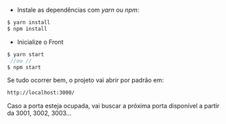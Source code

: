 - Instale as dependências com _yarn_ ou _npm_:

```sh
$ yarn install
$ npm install
```

- Inicialize o Front

```js
$ yarn start
 //ou //
$ npm start
```

Se tudo ocorrer bem, o projeto vai abrir por padrão em:

```sh
http://localhost:3000/
```

Caso a porta esteja ocupada, vai buscar a próxima porta disponível a partir da 3001, 3002, 3003...
